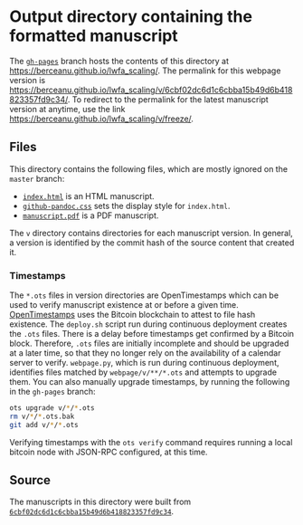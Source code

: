 # Output directory containing the formatted manuscript

The [`gh-pages`](https://github.com/berceanu/lwfa_scaling/tree/gh-pages) branch hosts the contents of this directory at https://berceanu.github.io/lwfa_scaling/.
The permalink for this webpage version is https://berceanu.github.io/lwfa_scaling/v/6cbf02dc6d1c6cbba15b49d6b418823357fd9c34/.
To redirect to the permalink for the latest manuscript version at anytime, use the link https://berceanu.github.io/lwfa_scaling/v/freeze/.

## Files

This directory contains the following files, which are mostly ignored on the `master` branch:

+ [`index.html`](index.html) is an HTML manuscript.
+ [`github-pandoc.css`](github-pandoc.css) sets the display style for `index.html`.
+ [`manuscript.pdf`](manuscript.pdf) is a PDF manuscript.

The `v` directory contains directories for each manuscript version.
In general, a version is identified by the commit hash of the source content that created it.

### Timestamps

The `*.ots` files in version directories are OpenTimestamps which can be used to verify manuscript existence at or before a given time.
[OpenTimestamps](https://opentimestamps.org/) uses the Bitcoin blockchain to attest to file hash existence.
The `deploy.sh` script run during continuous deployment creates the `.ots` files.
There is a delay before timestamps get confirmed by a Bitcoin block.
Therefore, `.ots` files are initially incomplete and should be upgraded at a later time, so that they no longer rely on the availability of a calendar server to verify.
`webpage.py`, which is run during continuous deployment, identifies files matched by `webpage/v/**/*.ots` and attempts to upgrade them.
You can also manually upgrade timestamps, by running the following in the `gh-pages` branch:

```sh
ots upgrade v/*/*.ots
rm v/*/*.ots.bak
git add v/*/*.ots
```

Verifying timestamps with the `ots verify` command requires running a local bitcoin node with JSON-RPC configured, at this time.

## Source

The manuscripts in this directory were built from
[`6cbf02dc6d1c6cbba15b49d6b418823357fd9c34`](https://github.com/berceanu/lwfa_scaling/commit/6cbf02dc6d1c6cbba15b49d6b418823357fd9c34).

